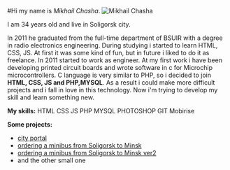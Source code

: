 #Hi my name is _Mikhail Chasha_.
![Mikhail Chasha](https://disk.yandex.ru/i/E6a5JMkFCjwMfQ "Mikhail Chasha")

I am 34 years old and live in Soligorsk city.

In 2011 he graduated from the full-time department of BSUIR with a degree in radio electronics engineering. During studying i started to learn HTML, CSS, JS. At first it was some kind of fun, but in future i liked to do it as freelance. In 2011 started to work as engineer. At my first work i have been developing printed circuit boards and wrote software in c for Microchip microcontrollers. C language is very similar to PHP, so i decided to join **HTML, CSS, JS and PHP,MYSQL**. As a result i could make more difficult projects and i fall in love in this technology. Now i'm trying to develop my skill and learn something new.

**My skills:**
HTML
CSS
JS
PHP
MYSQL
PHOTOSHOP
GIT
Mobirise

**Some projects:**

- [city portal](https://www.vsolike.by/ "city portal")
- [ordering a minibus from Soligorsk to Minsk](https://soligorsk10.by/ "web site with handmake admin panen for dispatcher and drivers")
- [ordering a minibus from Soligorsk to Minsk ver2](http://stolica555.by/ "web site with handmake admin panen for dispatcher and drivers")
- and the other small one
